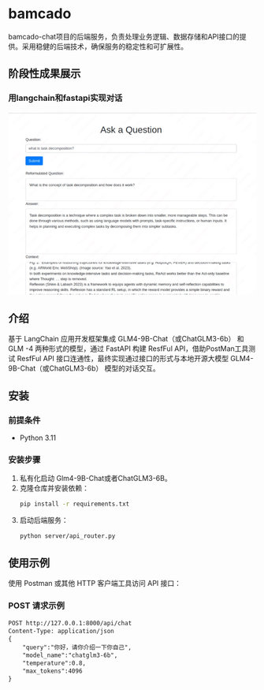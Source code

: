 # bamcado

bamcado-chat项目的后端服务，负责处理业务逻辑、数据存储和API接口的提供。采用稳健的后端技术，确保服务的稳定性和可扩展性。

## 阶段性成果展示
### 用langchain和fastapi实现对话
![langchain和fastapi对话过程](./imgs/rag_langchain_fastapi.jpg)

## 介绍

基于 LangChain 应用开发框架集成 GLM4-9B-Chat（或ChatGLM3-6b） 和GLM -4 两种形式的模型，通过 FastAPI 构建 ResfFul API，借助PostMan工具测试 ResfFul API 接口连通性，最终实现通过接口的形式与本地开源大模型 GLM4-9B-Chat（或ChatGLM3-6b） 模型的对话交互。

## 安装

### 前提条件



- Python 3.11

### 安装步骤

1. 私有化启动 Glm4-9B-Chat或者ChatGLM3-6B。
2. 克隆仓库并安装依赖：
    ```bash
    pip install -r requirements.txt
    ```
3. 启动后端服务：
    ```bash
    python server/api_router.py
    ```

## 使用示例

使用 Postman 或其他 HTTP 客户端工具访问 API 接口：

### POST 请求示例

```http
POST http://127.0.0.1:8000/api/chat
Content-Type: application/json
{
    "query":"你好，请你介绍一下你自己",
    "model_name":"chatglm3-6b",
    "temperature":0.8,
    "max_tokens":4096
}
```

